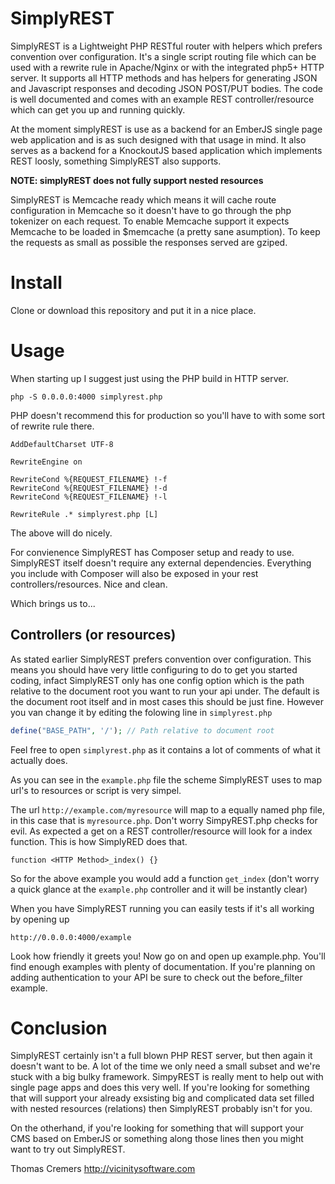 SimplyREST
==========

SimplyREST is a Lightweight PHP RESTful router with helpers which prefers convention over configuration. It's a single script routing file which can be used with a rewrite rule in Apache/Nginx or with the integrated php5+ HTTP server. It supports all HTTP methods and has helpers for generating JSON and Javascript responses and decoding JSON POST/PUT bodies. The code is well documented and comes with an example REST controller/resource which can get you up and running quickly.

At the moment simplyREST is use as a backend for an EmberJS single page web application and is as such designed with that usage in mind. It also serves as a backend for a KnockoutJS based application which implements REST loosly, something SimplyREST also supports. 

**NOTE: simplyREST does not fully support nested resources**

SimplyREST is Memcache ready which means it will cache route configuration in Memcache so it doesn't have to go through the php tokenizer on each request. To enable Memcache support it expects Memcache to be loaded in $memcache (a pretty sane asumption).
To keep the requests as small as possible the responses served are gziped.

Install
=======
Clone or download this repository and put it in a nice place.

Usage
=====
When starting up I suggest just using the PHP build in HTTP server.
``` 
php -S 0.0.0.0:4000 simplyrest.php
```
PHP doesn't recommend this for production so you'll have to with some sort of rewrite rule there. 
```
AddDefaultCharset UTF-8

RewriteEngine on

RewriteCond %{REQUEST_FILENAME} !-f
RewriteCond %{REQUEST_FILENAME} !-d
RewriteCond %{REQUEST_FILENAME} !-l

RewriteRule .* simplyrest.php [L]
```
The above will do nicely.

For convienence SimplyREST has Composer setup and ready to use. SimplyREST itself doesn't require any external dependencies. Everything you include with Composer will also be exposed in your rest controllers/resources. Nice and clean.

Which brings us to...

## Controllers (or resources)
As stated earlier SimplyREST prefers convention over configuration. This means you should have very little configuring to do to get you started coding, infact SimplyREST only has one config option which is the path relative to the document root you want to run your api under. The default is the document root itself and in most cases this should be just fine. However you van change it by editing the folowing line in `simplyrest.php`

```php
define("BASE_PATH", '/'); // Path relative to document root
```
Feel free to open `simplyrest.php` as it contains a lot of comments of what it actually does.

As you can see in the `example.php` file the scheme SimplyREST uses to map url's to resources or script is very simpel.

The url `http://example.com/myresource` will map to a equally named php file, in this case that is `myresource.php`. Don't worry SimpyREST.php checks for evil. As expected a get on a REST controller/resource will look for a index function. This is how SimplyRED does that.

```
function <HTTP Method>_index() {}
```
So for the above example you would add a function `get_index` (don't worry a quick glance at the `example.php` controller and it will be instantly clear)

When you have SimplyREST running you can easily tests if it's all working by opening up

```
http://0.0.0.0:4000/example
```
Look how friendly it greets you! Now go on and open up example.php. You'll find enough examples with plenty of documentation. If you're planning on adding authentication to your API be sure to check out the before_filter example. 

Conclusion
==========
SimplyREST certainly isn't a full blown PHP REST server, but then again it doesn't want to be. A lot of the time we only need a small subset and we're stuck with a big bulky framework. SimpyREST is really ment to help out with single page apps and does this very well. If you're looking for something that will support your already exsisting big and complicated data set filled with nested resources (relations) then SimplyREST probably isn't for you. 

On the otherhand, if you're looking for something that will support your CMS based on EmberJS or something along those lines then you might want to try out SimplyREST.

Thomas Cremers http://vicinitysoftware.com

